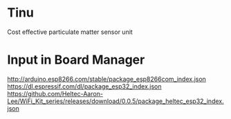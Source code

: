 # Tinu
Cost effective particulate matter sensor unit 

# Input in Board Manager 
http://arduino.esp8266.com/stable/package_esp8266com_index.json
https://dl.espressif.com/dl/package_esp32_index.json
https://github.com/Heltec-Aaron-Lee/WiFi_Kit_series/releases/download/0.0.5/package_heltec_esp32_index.json
